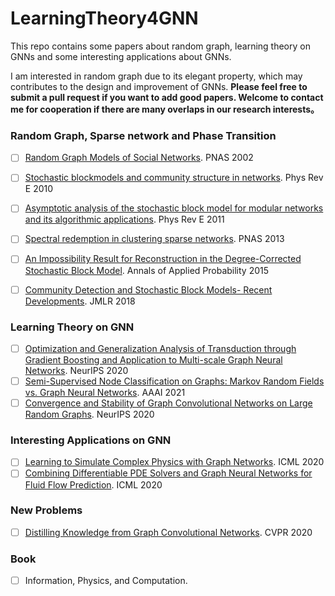 # LearningTheory4GNN
This repo contains some papers about random graph, learning theory on GNNs and some interesting applications about GNNs. 

I am interested in random graph due to its elegant property, which may contributes to the design and improvement of GNNs. **Please feel free to submit a pull request if you want to add good papers. Welcome to contact me for cooperation if there are many overlaps in our research interests。**



### Random Graph, Sparse network and Phase Transition

- [ ] [Random Graph Models of Social Networks](https://www.pnas.org/content/pnas/99/suppl_1/2566.full.pdf). PNAS 2002

- [ ] [Stochastic blockmodels and community structure in networks](https://arxiv.org/pdf/1008.3926.pdf). Phys Rev E 2010

- [ ] [Asymptotic analysis of the stochastic block model for modular networks and its
  algorithmic applications](https://arxiv.org/pdf/1109.3041.pdf). Phys Rev E 2011
  
- [ ] [Spectral redemption in clustering sparse networks](https://www.pnas.org/content/pnas/110/52/20935.full.pdf). PNAS 2013
  
- [ ] [An Impossibility Result for Reconstruction in the Degree-Corrected Stochastic Block Model](https://arxiv.org/pdf/1511.00546.pdf). Annals of Applied Probability 2015

- [ ] [Community Detection and Stochastic Block Models- Recent Developments](https://jmlr.org/papers/volume18/16-480/16-480.pdf). JMLR 2018

### Learning Theory on GNN

- [ ] [Optimization and Generalization Analysis of Transduction through Gradient Boosting and Application to Multi-scale Graph Neural Networks](https://arxiv.org/pdf/2006.08550.pdf). NeurIPS 2020
- [ ] [Semi-Supervised Node Classification on Graphs: Markov Random Fields vs. Graph Neural Networks](https://arxiv.org/pdf/2012.13085.pdf). AAAI 2021
- [ ] [Convergence and Stability of Graph Convolutional Networks on Large Random Graphs](https://papers.nips.cc/paper/2020/file/f5a14d4963acf488e3a24780a84ac96c-Paper.pdf). NeurIPS 2020

### Interesting Applications on GNN

- [ ] [Learning to Simulate Complex Physics with Graph Networks](https://arxiv.org/pdf/2002.09405.pdf). ICML 2020
- [ ] [Combining Differentiable PDE Solvers and Graph Neural Networks for Fluid Flow Prediction](https://arxiv.org/pdf/2007.04439.pdf). ICML 2020

### New Problems

- [ ] [Distilling Knowledge from Graph Convolutional Networks](https://arxiv.org/pdf/2003.10477.pdf). CVPR 2020

### Book
- [ ] Information, Physics, and Computation.








